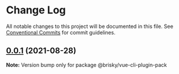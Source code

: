 # Change Log

All notable changes to this project will be documented in this file.
See [Conventional Commits](https://conventionalcommits.org) for commit guidelines.

## [0.0.1](https://github.com/xhl592576605/brisky/compare/v0.0.0...v0.0.1) (2021-08-28)

**Note:** Version bump only for package @brisky/vue-cli-plugin-pack
